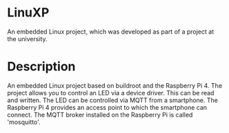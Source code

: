 # LinuXP
An embedded Linux project, which was developed as part of a project at the university.

# Description
An embedded Linux project based on buildroot and the Raspberry Pi 4. The project allows you to control an LED via a device driver. This can be read and written. The LED can be controlled via MQTT from a smartphone. The Raspberry Pi 4 provides an access point to which the smartphone can connect. The MQTT broker installed on the Raspberry Pi is called 'mosquitto'.
